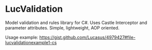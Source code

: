 LucValidation
=============

Model validation and rules library for C#. Uses Castle Interceptor and parameter attributes. Simple, lightweight, AOP oriented.

Usage example: https://gist.github.com/Lucasus/4979427#file-lucvalidationexample1-cs
